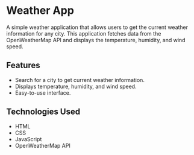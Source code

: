 # Weather App

A simple weather application that allows users to get the current weather information for any city. This application fetches data from the OpenWeatherMap API and displays the temperature, humidity, and wind speed.

## Features

- Search for a city to get current weather information.
- Displays temperature, humidity, and wind speed.
- Easy-to-use interface.


## Technologies Used

- HTML
- CSS
- JavaScript
- OpenWeatherMap API


